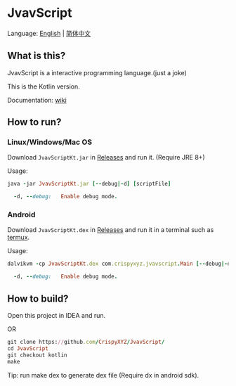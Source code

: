 JvavScript
================

Language: [English](https://github.com/CrispyXYZ/JvavScript/) | [简体中文](https://github.com/CrispyXYZ/JvavScript/blob/main/README-zh.md)

## What is this?

JvavScript is a interactive programming language.(just a joke)

This is the Kotlin version.

Documentation: [wiki](https://github.com/CrispyXYZ/JvavScript/wiki/Documentation#documentation-english)

## How to run?

### Linux/Windows/Mac OS

Download `JvavScriptKt.jar` in [Releases](https://github.com/CrispyXYZ/JvavScript/releases/) and run it. (Require JRE 8+)

Usage:
```ruby
java -jar JvavScriptKt.jar [--debug|-d] [scriptFile]

  -d, --debug:   Enable debug mode.
```

### Android

Download `JvavScriptKt.dex` in [Releases](https://github.com/crispyXYZ/JvavScript/releases/) and run it in a terminal such as [termux](https://termux.com/).

Usage:
```ruby
dalvikvm -cp JvavScriptKt.dex com.crispyxyz.jvavscript.Main [--debug|-d] [scriptFile]

  -d, --debug:   Enable debug mode.
```

## How to build?

Open this project in IDEA and run.

OR 

```ruby
git clone https://github.com/CrispyXYZ/JvavScript/
cd JvavScript
git checkout kotlin
make
```
Tip: run make dex to generate dex file (Require dx in android sdk).
